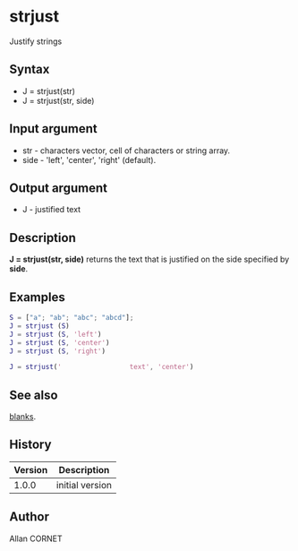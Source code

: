 # strjust

Justify strings

## Syntax

- J = strjust(str)
- J = strjust(str, side)

## Input argument

- str - characters vector, cell of characters or string array.
- side - 'left', 'center', 'right' (default).

## Output argument

- J - justified text

## Description

  <p><b>J = strjust(str, side)</b> returns the text that is justified on the side specified by <b>side</b>.</p>

## Examples

```matlab
S = ["a"; "ab"; "abc"; "abcd"];
J = strjust (S)
J = strjust (S, 'left')
J = strjust (S, 'center')
J = strjust (S, 'right')
```

```matlab
J = strjust('                 text', 'center')
```

## See also

[blanks](blanks.md).

## History

| Version | Description     |
| ------- | --------------- |
| 1.0.0   | initial version |

## Author

Allan CORNET
